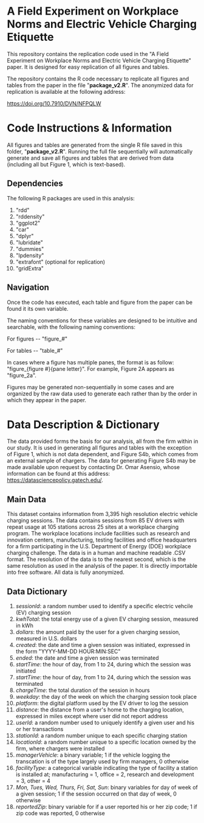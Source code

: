 # A Field Experiment on Workplace Norms and Electric Vehicle Charging Etiquette

This repository contains the replication code used in the "A Field Experiment on Workplace Norms and Electric Vehicle Charging Etiquette" paper. It is designed for easy replication of all figures and tables.

The repository contains the R code necessary to replicate all figures and tables from the paper in the file "**package_v2.R**". The anonymized data for replication is available at the following address:

https://doi.org/10.7910/DVN/NFPQLW

# Code Instructions & Information

All figures and tables are generated from the single R file saved in this folder, "**package_v2.R**". Running the full file sequentially will automatically generate and save all figures and tables that are derived from data (including all but Figure 1, which is text-based).

## Dependencies

The following R packages are used in this analysis:
1. "rdd"
2. "rddensity"
3. "ggplot2"
4. "car"
5. "dplyr"
6. "lubridate"
7. "dummies"
8. "lpdensity"
9. "extrafont" (optional for replication)
10. "gridExtra"

## Navigation

Once the code has executed, each table and figure from the paper can be found it its own variable.

The naming conventions for these variables are designed to be intuitive and searchable, with the following naming conventions:

For figures -- "figure_#"

For tables -- "table_#"

In cases where a figure has multiple panes, the format is as follow: "figure_{figure #}{pane letter}". For example, Figure 2A appears as "figure_2a".

Figures may be generated non-sequentially in some cases and are organized by the raw data used to generate each rather than by the order in which they appear in the paper. 

# Data Description & Dictionary

The data provided forms the basis for our analysis, all from the firm within in our study. It is used in generating all figures and tables with the exception of Figure 1, which is not data dependent, and Figure S4b, which comes from an external sample of chargers. The data for generating Figure S4b may be made available upon request by contacting Dr. Omar Asensio, whose information can be found at this address: https://datasciencepolicy.gatech.edu/. 

## Main Data

This dataset contains information from 3,395 high resolution electric vehicle charging sessions. The data contains sessions from 85 EV drivers with repeat usage at 105 stations across 25 sites at a workplace charging program. The workplace locations include facilities such as research and innovation centers, manufacturing, testing facilities and office headquarters for a firm participating in the U.S. Department of Energy (DOE) workplace charging challenge. The data is in a human and machine readable .CSV format. The resolution of the data is to the nearest second, which is the same resolution as used in the analysis of the paper. It is directly importable into free software. All data is fully anonymized. 

## Data Dictionary

1. *sessionId*: a random number used to identify a specific electric vehcile (EV) charging session
2. *kwhTotal*: the total energy use of a given EV charging session, measured in kWh
3. *dollars*: the amount paid by the user for a given charging session, measured in U.S. dollars
4. *created*: the date and time a given session was initiated, expressed in the form "YYYY-MM-DD HOUR:MIN:SEC"
5. *ended*: the date and time a given session was terminated
6. *startTime*: the hour of day, from 1 to 24, during which the session was initiated
7. *startTime*: the hour of day, from 1 to 24, during which the session was terminated
8. *chargeTime*: the total duration of the session in hours
9. *weekday*: the day of the week on which the charging session took place
10. *platform*: the digital platform used by the EV driver to log the session
11. *distance*: the distance from a user's home to the charging location, expressed in miles except where user did not report address
12. *userId*: a random number used to uniquely identify a given user and his or her transactions
13. *stationId*: a random number unique to each specific charging station
14. *locationId*: a random number unique to a specific location owned by the firm, where chargers were installed
15. *managerVehicle*: a binary variable; 1 if the vehicle logging the transcation is of the type largely used by firm managers, 0 otherwise
16. *facilityType*: a categorical variable indicating the type of facility a station is installed at; manufacturing = 1, office = 2, research and development = 3, other = 4
17. *Mon, Tues, Wed, Thurs, Fri, Sat, Sun*: binary variables for day of week of a given session; 1 if the session occurred on that day of week, 0 otherwise
18. *reportedZip*: binary variable for if a user reported his or her zip code; 1 if zip code was reported, 0 otherwise
